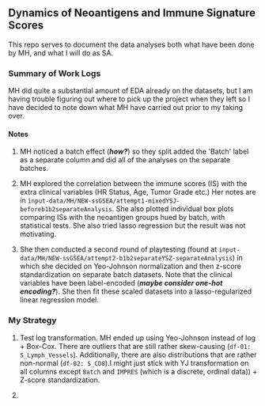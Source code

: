 ## Dynamics of Neoantigens and Immune Signature Scores

This repo serves to document the data analyses both what have been done by MH, and what I will do as SA. 

### Summary of Work Logs
MH did quite a substantial amount of EDA already on the datasets, but I am having trouble figuring out where to pick up the project when they left so I have decided to note down what MH have carried out prior to my taking over.

#### Notes
1. MH noticed a batch effect (***how?***) so they split added the 'Batch' label as a separate column and did all of the analyses on the separate batches.

2. MH explored the correlation between the immune scores (IS) with the extra clinical variables (HR Status, Age, Tumor Grade etc.) Her notes are in `input-data/MH/NEW-ssGSEA/attempt1-mixedYSJ-beforeb1b2separateAnalysis`. She also plotted individual box plots comparing ISs with the neoantigen groups hued by batch, with statistical tests. She also tried lasso regression but the result was not motivating.

3. She then conducted a second round of playtesting (found at `input-data/MH/NEW-ssGSEA/attempt2-b1b2separateYSZ-separateAnalysis`) in which she decided on Yeo-Johnson normalization and then z-score standardization on separate batch datasets. Note that the clinical variables have been label-encoded (***maybe consider one-hot encoding?***). She then fit these scaled datasets into a lasso-regularized linear regression model.



### My Strategy

1. Test log transformation. MH ended up using Yeo-Johnson instead of log + Box-Cox. There are outliers that are still rather skew-causing (`df-01: S_Lymph_Vessels`). Additionally, there are also distributions that are rather non-normal (`df-02: S_CD8`).I might just stick with YJ transformation on all columns except `Batch` and `IMPRES` (which is a discrete, ordinal data)) + Z-score standardization.

2. 
